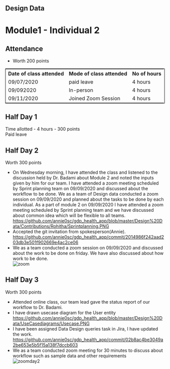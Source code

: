 ## Design Data
# Module1 - Individual 2

## Attendance
- Worth 200 points

<table style="width:100%;border: 1px solid black;">
<tr>
<th>Date of class attended</th>	
<th>Mode of class attended</th>
<th>No of hours</th>
</tr>
<tr>
<td>09/07/2020</td>
<td>paid leave</td>
<td>4 hours</td>
</tr>
<tr>
<td>09/092020</td>
<td>In-person</td>
<td> 4 hours</td>  
</tr>
<tr>
<td>09/11/2020</td>
<td>Joined Zoom Session</td>
<td> 4 hours</td>
</tr>
</table>

## Half Day 1
Time allotted - 4 hours - 300 points  
Paid leave

## Half Day 2
Worth 300 points
- On Wednesday morning, I have attended the class and listened to the discussion held by Dr. Badami about Module 2 and noted the inputs given by him for our team. I have attended a zoom meeting scheduled by Sprint planning team on 09/09/2020 and discussed about the workflow to be done. We as a team of Design data conducted a zoom session on 09/09/2020 and planned about the tasks to be done by each individual. As a part of module 2 on 09/09/2020 I have attended a zoom meeting scheduled by Sprint planning team and we have discussed about common idea which will be flexible to all teams.  
https://github.com/annie0sc/gdp_health_app/blob/master/Design%20Data/Contributions/Rohitha/Sprintplanning.PNG
- Accepted the git invitation from spokesperson(Annie).  
https://github.com/annie0sc/gdp_health_app/commit/2014986f242aad203db3e501f902669e4ac2ce06
- We as a team conducted a zoom session  on 09/09/2020 and discussed about the work to be done on friday. We have also discussed about how work to be done.  
![zoom](https://github.com/annie0sc/gdp_health_app/blob/master/Design%20Data/Contributions/Rohitha/Module2.PNG)

## Half Day 3
Worth 300 points
- Attended online class, our team lead gave the status report of our workflow to Dr. Badami.
- I have drawn usecase diagram for the User entity  
https://github.com/annie0sc/gdp_health_app/blob/master/Design%20Data/UseCasediagrams/Usecase.PNG
- I have been assigned Data Design queries task in Jira, I have updated the work.  
https://github.com/annie0sc/gdp_health_app/commit/02b8ac4be3049a2be653e5b5f15a138f7dccb603
- We as a team conducted zoom meeting for 30 minutes to discuss about workflow such as sample data and other requirements  
![zoomday2](https://github.com/annie0sc/gdp_health_app/blob/master/Design%20Data/Zoom%20Meeting%209-11.png)
